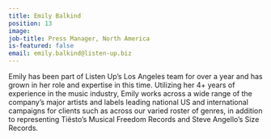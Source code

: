 ```yaml
---
title: Emily Balkind
position: 13
image: 
job-title: Press Manager, North America
is-featured: false
email: emily.balkind@listen-up.biz
---
```


Emily has been part of Listen Up’s Los Angeles team for over a year and has grown in her role and expertise in this time. Utilizing her 4+ years of experience in the music industry, Emily works across a wide range of the company’s major artists and labels leading national US and international campaigns for clients such as across our varied roster of genres, in addition to representing Tiësto’s Musical Freedom Records and Steve Angello’s Size Records.